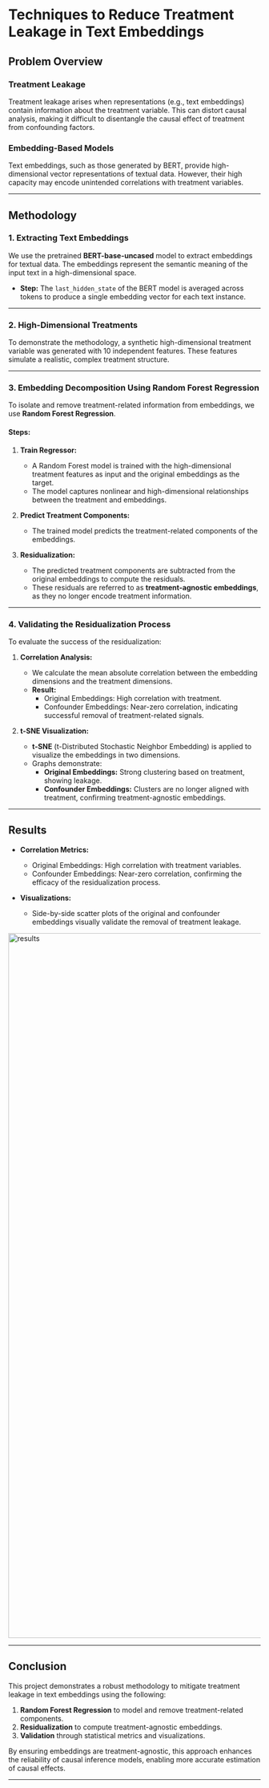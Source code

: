 # Techniques to Reduce Treatment Leakage in Text Embeddings

## Problem Overview

### **Treatment Leakage**
Treatment leakage arises when representations (e.g., text embeddings) contain information about the treatment variable. This can distort causal analysis, making it difficult to disentangle the causal effect of treatment from confounding factors.

### **Embedding-Based Models**
Text embeddings, such as those generated by BERT, provide high-dimensional vector representations of textual data. However, their high capacity may encode unintended correlations with treatment variables.

---

## Methodology

### **1. Extracting Text Embeddings**
We use the pretrained **BERT-base-uncased** model to extract embeddings for textual data. The embeddings represent the semantic meaning of the input text in a high-dimensional space.

- **Step:** The `last_hidden_state` of the BERT model is averaged across tokens to produce a single embedding vector for each text instance.

---

### **2. High-Dimensional Treatments**
To demonstrate the methodology, a synthetic high-dimensional treatment variable was generated with 10 independent features. These features simulate a realistic, complex treatment structure.

---

### **3. Embedding Decomposition Using Random Forest Regression**
To isolate and remove treatment-related information from embeddings, we use **Random Forest Regression**.

#### Steps:
1. **Train Regressor:**
   - A Random Forest model is trained with the high-dimensional treatment features as input and the original embeddings as the target.
   - The model captures nonlinear and high-dimensional relationships between the treatment and embeddings.
   
2. **Predict Treatment Components:**
   - The trained model predicts the treatment-related components of the embeddings.

3. **Residualization:**
   - The predicted treatment components are subtracted from the original embeddings to compute the residuals.
   - These residuals are referred to as **treatment-agnostic embeddings**, as they no longer encode treatment information.

---

### **4. Validating the Residualization Process**
To evaluate the success of the residualization:
1. **Correlation Analysis:**
   - We calculate the mean absolute correlation between the embedding dimensions and the treatment dimensions.
   - **Result:**
     - Original Embeddings: High correlation with treatment.
     - Confounder Embeddings: Near-zero correlation, indicating successful removal of treatment-related signals.
   
2. **t-SNE Visualization:**
   - **t-SNE** (t-Distributed Stochastic Neighbor Embedding) is applied to visualize the embeddings in two dimensions.
   - Graphs demonstrate:
     - **Original Embeddings:** Strong clustering based on treatment, showing leakage.
     - **Confounder Embeddings:** Clusters are no longer aligned with treatment, confirming treatment-agnostic embeddings.

---

## Results

- **Correlation Metrics:**
  - Original Embeddings: High correlation with treatment variables.
  - Confounder Embeddings: Near-zero correlation, confirming the efficacy of the residualization process.

- **Visualizations:**
  - Side-by-side scatter plots of the original and confounder embeddings visually validate the removal of treatment leakage.
    
<img width="1406" alt="results" src="https://github.com/user-attachments/assets/53de89c0-1873-414c-aa54-70b6f34c84d9" />


---

## Conclusion

This project demonstrates a robust methodology to mitigate treatment leakage in text embeddings using the following:
1. **Random Forest Regression** to model and remove treatment-related components.
2. **Residualization** to compute treatment-agnostic embeddings.
3. **Validation** through statistical metrics and visualizations.

By ensuring embeddings are treatment-agnostic, this approach enhances the reliability of causal inference models, enabling more accurate estimation of causal effects.

---
